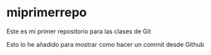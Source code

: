 # miprimerrepo
Este es mi primer repositorio para las clases de Git

Esto lo he añadido para mostrar como hacer un commit desde Github



